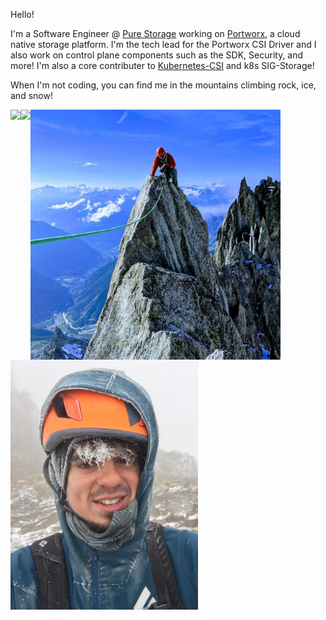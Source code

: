 Hello!

I'm a Software Engineer @ [Pure Storage](https://www.purestorage.com/) working on [Portworx](https://www.portworx.com), a cloud native storage platform. I'm the tech lead for the Portworx CSI Driver and I also work on control plane components such as the SDK, Security, and more! I'm also a core contributer to [Kubernetes-CSI](https://github.com/kubernetes-csi) and k8s SIG-Storage!

When I'm not coding, you can find me in the mountains climbing rock, ice, and snow!

<img src="https://portworx.com/wp-content/uploads/2020/09/portworx-logo-2.png" align="left" height="120px">
<img src="https://kubernetes.io/images/kubernetes-horizontal-color.png" align="left" height="100px">
<img src="https://github.com/ggriffiths/ggriffiths/blob/master/alps.jpg" align="left" height="400px" >
<img src="https://github.com/ggriffiths/ggriffiths/blob/master/frozen.jpg" align="left" height="400px" ><br>
